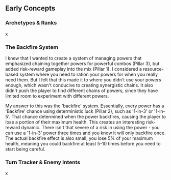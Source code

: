 ## Early Concepts

### Archetypes & Ranks
x

### The Backfire System
I knew that I wanted to create a system of managing powers that emphasized chaining together powers for powerful combos (Pillar 3), but added risk-reward gameplay into the mix (Pillar 1). I considered a resource-based system where you need to ration your powers for when you really need them. But I felt that this made it to where you didn't use your powers enough, which wasn't conducive to creating synergistic chains. It also didn't push the player to find different chains of powers, since they have limited room to experiment with different powers.

My answer to this was the 'backfire' system. Essentially, every power has a 'Backfire' chance using deterministic luck (Pillar 2), such as '1-in-3' or '1-in-5'. That chance determined when the power backfires, causing the player to lose a portion of their maximum health. This creates an interesting risk-reward dynamic. There isn't that severe of a risk in using the power - you can use a '1-in-3' power three times and you know it will only backfire once. The actual backfire effect is also small; you lose 5% of your maximum health, meaning you could backfire at least 5-10 times before you need to start being careful.

### Turn Tracker & Enemy Intents
x
